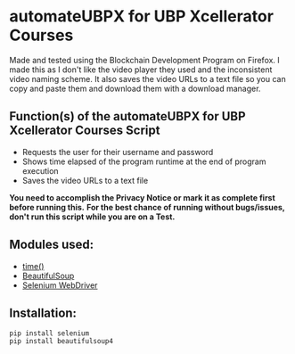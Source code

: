 <!-- @format -->

# automateUBPX for UBP Xcellerator Courses

Made and tested using the Blockchain Development Program on Firefox.
I made this as I don't like the video player they used and the inconsistent video naming scheme. It also saves the video URLs to a text file so you can copy and paste them and download them with a download manager.

## Function(s) of the automateUBPX for UBP Xcellerator Courses Script

-   Requests the user for their username and password
-   Shows time elapsed of the program runtime at the end of program execution
-   Saves the video URLs to a text file

**You need to accomplish the Privacy Notice or mark it as complete first before running this.**
**For the best chance of running without bugs/issues, don't run this script while you are on a Test.**

## Modules used:

-   [time()](https://docs.python.org/3/library/time.html)
-   [BeautifulSoup](https://www.crummy.com/software/BeautifulSoup/bs4/doc/)
-   [Selenium WebDriver](https://www.selenium.dev/documentation/webdriver/)

## Installation:

```
pip install selenium
pip install beautifulsoup4
```
